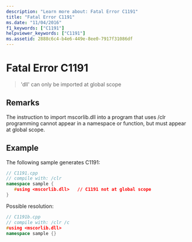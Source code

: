 ```yaml
---
description: "Learn more about: Fatal Error C1191"
title: "Fatal Error C1191"
ms.date: "11/04/2016"
f1_keywords: ["C1191"]
helpviewer_keywords: ["C1191"]
ms.assetid: 2888c6c4-b4e6-449e-8ee0-7917f31086df
---
```

# Fatal Error C1191

> 'dll' can only be imported at global scope

## Remarks

The instruction to import mscorlib.dll into a program that uses /clr programming cannot appear in a namespace or function, but must appear at global scope.

## Example

The following sample generates C1191:

```cpp
// C1191.cpp
// compile with: /clr
namespace sample {
   #using <mscorlib.dll>   // C1191 not at global scope
}
```

Possible resolution:

```cpp
// C1191b.cpp
// compile with: /clr /c
#using <mscorlib.dll>
namespace sample {}
```
